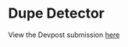 # Dupe Detector

View the Devpost submission <a href="https://devpost.com/software/dupedetector">here</a>
